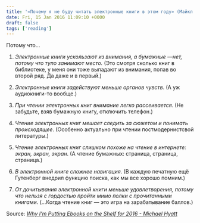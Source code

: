 ```yaml
---
title: '«Почему я не буду читать электронные книги в этом году» (Майкл Хайят)'
date: Fri, 15 Jan 2016 11:09:10 +0000
draft: false
tags: ['reading']
---
```


Потому что…

1. _Электронные книги ускользают из внимания, а бумажные —нет, потому что тупо занимают место._ (Это смотря сколько книг в библиотеке, у меня они тоже выпадают из внимания, попав во второй ряд. Да даже и в первый.)

1.  _Электронные книги задействуют меньше органов чувств_. (А уж аудиокниги-то вообще.)
    
2.  _При чтении электронных книг внимание легко рассеивается_. (Не забудьте, взяв бумажную книгу, отключить телефон.)
    
3.  _Чтение электронных книг мешает следить за сюжетом и понимать происходящее_. (Особенно актуально при чтении постмодернистсвой литературы.)
    
4.  _Чтение электронных книг слишком похоже на чтение в интернете: экран, экран, экран_. (А чтение бумажных: страница, страница, страница.)
    
5.  _В электронной книге сложнее навигация_. (В каждую печатную ещё Гутенберг внедрил функцию поиска, как мы все хорошо помним.)
    
6.  _От дочитывания электронной книги меньше удовлетворения, потому что нельзя с гордостью пройти мимо полки с прочитанными книгами_. (…Когда чтение книг — это игра на зарабатывание баллов.)
    

Source: _[Why I’m Putting Ebooks on the Shelf for 2016 - Michael Hyatt](http://michaelhyatt.com/ebooks-2016.html)_